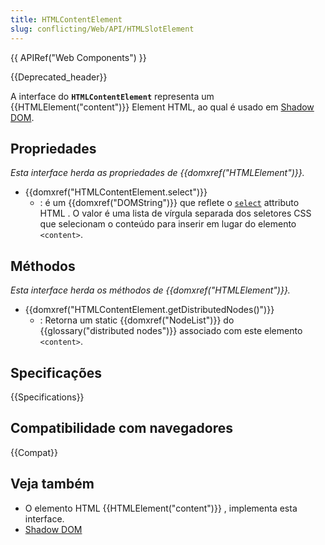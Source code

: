 ```yaml
---
title: HTMLContentElement
slug: conflicting/Web/API/HTMLSlotElement
---
```


{{ APIRef("Web Components") }}

{{Deprecated_header}}

A interface do **`HTMLContentElement`** representa um {{HTMLElement("content")}} Element HTML, ao qual é usado em [Shadow DOM](/pt-BR/docs/Web/Web_Components/Shadow_DOM).

## Propriedades

_Esta interface herda as propriedades de {{domxref("HTMLElement")}}._

- {{domxref("HTMLContentElement.select")}}
  - : é um {{domxref("DOMString")}} que reflete o [`select`](/pt-BR/docs/Web/HTML/Element/content#select) attributo HTML . O valor é uma lista de vírgula separada dos seletores CSS que selecionam o conteúdo para inserir em lugar do elemento `<content>`.

## Méthodos

_Esta interface herda os méthodos de {{domxref("HTMLElement")}}._

- {{domxref("HTMLContentElement.getDistributedNodes()")}}
  - : Retorna um static {{domxref("NodeList")}} do {{glossary("distributed nodes")}} associado com este elemento `<content>`.

## Specificações

{{Specifications}}

## Compatibilidade com navegadores

{{Compat}}

## Veja também

- O elemento HTML {{HTMLElement("content")}} , implementa esta interface.
- [Shadow DOM](/pt-BR/docs/Web/Web_Components/Shadow_DOM)
